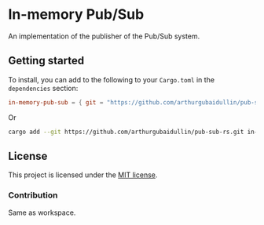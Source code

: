 # In-memory Pub/Sub

An implementation of the publisher of the Pub/Sub system.

## Getting started

To install, you can add to the following to your `Cargo.toml` in the `dependencies` section:

```toml
in-memory-pub-sub = { git = "https://github.com/arthurgubaidullin/pub-sub-rs.git", version = "0.1" }
```

Or

```sh
cargo add --git https://github.com/arthurgubaidullin/pub-sub-rs.git in-memory-pub-sub
```

## License

This project is licensed under the [MIT license](LICENSE).

### Contribution

Same as workspace.
